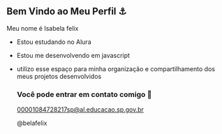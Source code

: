 ## Bem Vindo ao Meu Perfil ⚓

Meu nome é Isabela felix
- Estou estudando no Alura
- Estou me desenvolvendo em javascript
- utilizo esse espaço para minha organização e compartilhamento dos meus projetos desenvolvidos

  ### Você pode entrar em contato comigo 📸
  00001084728217sp@al.educacao.sp.gov.br

  @belafelix
